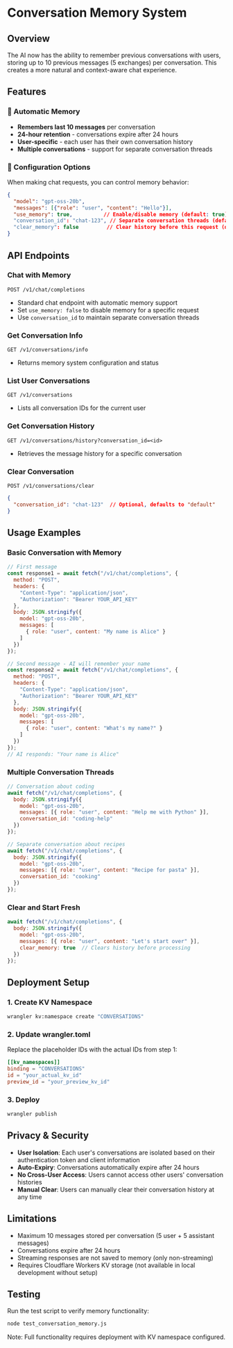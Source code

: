# Conversation Memory System

## Overview
The AI now has the ability to remember previous conversations with users, storing up to 10 previous messages (5 exchanges) per conversation. This creates a more natural and context-aware chat experience.

## Features

### 🧠 Automatic Memory
- **Remembers last 10 messages** per conversation
- **24-hour retention** - conversations expire after 24 hours
- **User-specific** - each user has their own conversation history
- **Multiple conversations** - support for separate conversation threads

### 🔧 Configuration Options

When making chat requests, you can control memory behavior:

```json
{
  "model": "gpt-oss-20b",
  "messages": [{"role": "user", "content": "Hello"}],
  "use_memory": true,          // Enable/disable memory (default: true)
  "conversation_id": "chat-123", // Separate conversation threads (default: "default")
  "clear_memory": false         // Clear history before this request (default: false)
}
```

## API Endpoints

### Chat with Memory
`POST /v1/chat/completions`
- Standard chat endpoint with automatic memory support
- Set `use_memory: false` to disable memory for a specific request
- Use `conversation_id` to maintain separate conversation threads

### Get Conversation Info
`GET /v1/conversations/info`
- Returns memory system configuration and status

### List User Conversations
`GET /v1/conversations`
- Lists all conversation IDs for the current user

### Get Conversation History
`GET /v1/conversations/history?conversation_id=<id>`
- Retrieves the message history for a specific conversation

### Clear Conversation
`POST /v1/conversations/clear`
```json
{
  "conversation_id": "chat-123"  // Optional, defaults to "default"
}
```

## Usage Examples

### Basic Conversation with Memory
```javascript
// First message
const response1 = await fetch("/v1/chat/completions", {
  method: "POST",
  headers: {
    "Content-Type": "application/json",
    "Authorization": "Bearer YOUR_API_KEY"
  },
  body: JSON.stringify({
    model: "gpt-oss-20b",
    messages: [
      { role: "user", content: "My name is Alice" }
    ]
  })
});

// Second message - AI will remember your name
const response2 = await fetch("/v1/chat/completions", {
  method: "POST",
  headers: {
    "Content-Type": "application/json",
    "Authorization": "Bearer YOUR_API_KEY"
  },
  body: JSON.stringify({
    model: "gpt-oss-20b",
    messages: [
      { role: "user", content: "What's my name?" }
    ]
  })
});
// AI responds: "Your name is Alice"
```

### Multiple Conversation Threads
```javascript
// Conversation about coding
await fetch("/v1/chat/completions", {
  body: JSON.stringify({
    model: "gpt-oss-20b",
    messages: [{ role: "user", content: "Help me with Python" }],
    conversation_id: "coding-help"
  })
});

// Separate conversation about recipes
await fetch("/v1/chat/completions", {
  body: JSON.stringify({
    model: "gpt-oss-20b",
    messages: [{ role: "user", content: "Recipe for pasta" }],
    conversation_id: "cooking"
  })
});
```

### Clear and Start Fresh
```javascript
await fetch("/v1/chat/completions", {
  body: JSON.stringify({
    model: "gpt-oss-20b",
    messages: [{ role: "user", content: "Let's start over" }],
    clear_memory: true  // Clears history before processing
  })
});
```

## Deployment Setup

### 1. Create KV Namespace
```bash
wrangler kv:namespace create "CONVERSATIONS"
```

### 2. Update wrangler.toml
Replace the placeholder IDs with the actual IDs from step 1:
```toml
[[kv_namespaces]]
binding = "CONVERSATIONS"
id = "your_actual_kv_id"
preview_id = "your_preview_kv_id"
```

### 3. Deploy
```bash
wrangler publish
```

## Privacy & Security

- **User Isolation**: Each user's conversations are isolated based on their authentication token and client information
- **Auto-Expiry**: Conversations automatically expire after 24 hours
- **No Cross-User Access**: Users cannot access other users' conversation histories
- **Manual Clear**: Users can manually clear their conversation history at any time

## Limitations

- Maximum 10 messages stored per conversation (5 user + 5 assistant messages)
- Conversations expire after 24 hours
- Streaming responses are not saved to memory (only non-streaming)
- Requires Cloudflare Workers KV storage (not available in local development without setup)

## Testing

Run the test script to verify memory functionality:
```bash
node test_conversation_memory.js
```

Note: Full functionality requires deployment with KV namespace configured.